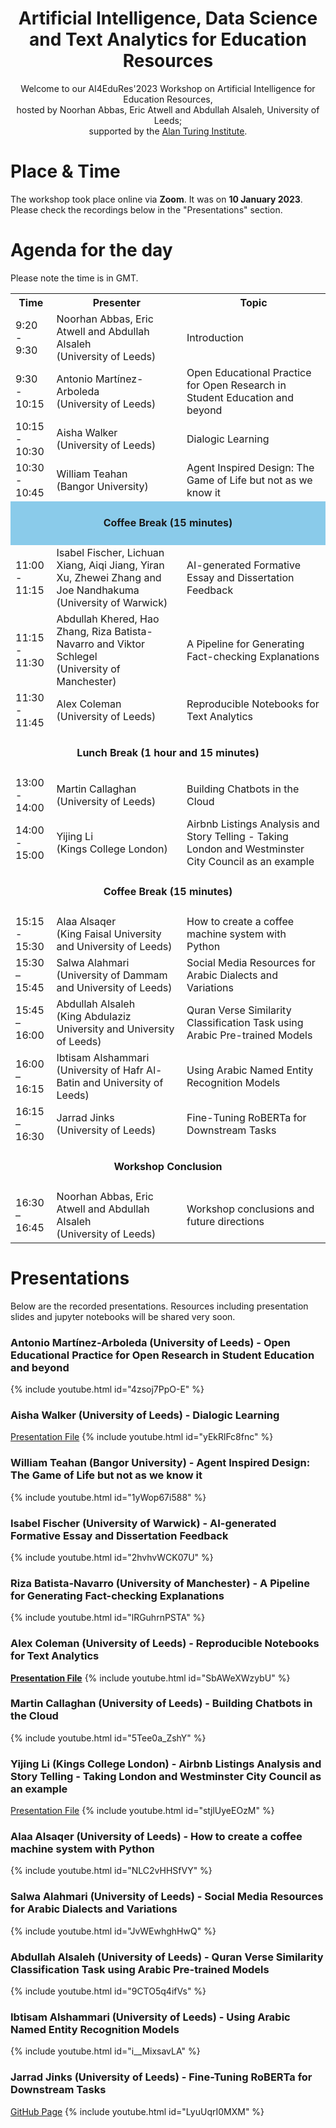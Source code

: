 


<h1 align="center">
  Artificial Intelligence, Data Science and Text Analytics for Education Resources
</h1>

<p align=center>
Welcome to our AI4EduRes'2023 Workshop on Artificial Intelligence for Education Resources, <br />
hosted by Noorhan Abbas, Eric Atwell and Abdullah Alsaleh, University of Leeds; <br />
supported by the <a href="[url](https://www.turing.ac.uk)">Alan Turing Institute</a>.
</p>

# Place & Time

The workshop took place online via **Zoom**. It was on **10 January 2023**. Please check the recordings below in the "Presentations" section.





# Agenda for the day
Please note the time is in GMT.



<table style="width:100%">
  <tr>
    <th width="13%">Time</th>
    <th>Presenter</th>
    <th>Topic</th>
  </tr>
  
  <tr>
    <td>9:20 - 9:30</td>
    <td>Noorhan Abbas, Eric Atwell and Abdullah Alsaleh <br /> (University of Leeds)</td>
    <td>Introduction</td>
  </tr>
  
  <tr>
    <td>9:30 - 10:15</td>
    <td>Antonio Martínez-Arboleda <br /> (University of Leeds)</td>
    <td>Open Educational Practice for Open Research in Student Education and beyond</td>
  </tr>
  
  <tr>
    <td>10:15 - 10:30</td>
    <td>Aisha Walker <br /> (University of Leeds)</td>
    <td>Dialogic Learning</td>
  </tr>
  
  <tr>
    <td>10:30 - 10:45</td>
    <td>William Teahan <br />(Bangor University)</td>
    <td>Agent Inspired Design: The Game of Life but not as we know it</td>
  </tr>
  
  <tr height="70px" style="background-color:8acbea">
    <td style="text-align:center" colspan="3"><strong>Coffee Break (15 minutes)</strong></td>
  </tr>
  
  <tr>
    <td>11:00 - 11:15</td>
    <td>Isabel Fischer, Lichuan Xiang, Aiqi Jiang, Yiran Xu, Zhewei Zhang and Joe Nandhakuma <br /> (University  of Warwick)</td>
    <td>AI-generated Formative Essay and Dissertation Feedback</td>
  </tr>
  
  <tr>
    <td>11:15 - 11:30</td>
    <td>Abdullah Khered, Hao Zhang, Riza Batista-Navarro and Viktor Schlegel <br /> (University of Manchester)</td>
    <td>A Pipeline for Generating Fact-checking Explanations</td>
  </tr>
  
  <tr>
    <td>11:30 - 11:45</td>
    <td>Alex Coleman <br />(University of Leeds)</td>
    <td>Reproducible Notebooks for Text Analytics</td>
  </tr>
  
  
  <tr height="70px">
    <td style="text-align:center" colspan="3"><strong>Lunch Break (1 hour and 15 minutes)</strong></td>
  </tr>
  
  
  <tr>
    <td>13:00 - 14:00</td>
    <td>Martin Callaghan <br /> (University of Leeds)</td>
    <td>Building Chatbots in the Cloud</td>
  </tr>
  
  <tr>
    <td>14:00 - 15:00</td>
    <td>Yijing Li <br /> (Kings College London)</td>
    <td>Airbnb Listings Analysis and Story Telling - Taking London and Westminster City Council as an example</td>
  </tr>
  
  <tr height="70px">
    <td style="text-align:center" colspan="3"><strong>Coffee Break (15 minutes)</strong></td>
  </tr>

  <tr>
    <td>15:15 - 15:30</td>
    <td>Alaa Alsaqer <br /> (King Faisal University and University of Leeds)</td>
    <td>How to create a coffee machine system with Python</td>
  </tr>

  <tr>
    <td>15:30 – 15:45</td>
    <td>Salwa Alahmari <br /> (University of Dammam and University of Leeds)</td>
    <td>Social Media Resources for Arabic Dialects and Variations</td>
  </tr>
  
  <tr>
    <td>15:45 – 16:00</td>
    <td>Abdullah Alsaleh <br /> (King Abdulaziz University and University of Leeds)</td>
    <td>Quran Verse Similarity Classification Task using Arabic Pre-trained Models</td>
  </tr>
  
  <tr>
    <td>16:00 – 16:15</td>
    <td>Ibtisam Alshammari <br /> (University of Hafr Al-Batin and University of Leeds)</td>
    <td>Using Arabic Named Entity Recognition Models</td>
  </tr>

  <tr>
    <td>16:15 – 16:30</td>
    <td>Jarrad Jinks <br /> (University of Leeds)</td>
    <td>Fine-Tuning RoBERTa for Downstream Tasks</td>
  </tr>



  
  <tr height="70px">
    <td style="text-align:center" colspan="3"><strong>Workshop Conclusion</strong></td>
  </tr>
  
  <tr>
    <td>16:30 – 16:45</td>
    <td>Noorhan Abbas, Eric Atwell and Abdullah Alsaleh <br /> (University of Leeds)</td>
    <td>Workshop conclusions and future directions</td>
  </tr>
</table>


# Presentations 
Below are the recorded presentations. Resources including presentation slides and jupyter notebooks will be shared very soon.

### Antonio Martínez-Arboleda (University of Leeds) - Open Educational Practice for Open Research in Student Education and beyond
<!--[![Antonio Martínez-Arboleda](https://img.youtube.com/vi/4zsoj7PpO-E/maxresdefault.jpg)](https://www.youtube.com/watch?v=4zsoj7PpO-E)!-->
{% include youtube.html id="4zsoj7PpO-E" %}


### Aisha Walker (University of Leeds) - Dialogic Learning
[Presentation File](https://github.com/AI4EduRes/AI4EduRes.github.io/blob/cac196d90cc081a982658bdb32be98000343ce41/resources/Dialogue%20for%20learning.ppsx)
{% include youtube.html id="yEkRlFc8fnc" %}


### William Teahan (Bangor University) - Agent Inspired Design: The Game of Life but not as we know it
{% include youtube.html id="1yWop67i588" %}


### Isabel Fischer (University of Warwick) - AI-generated Formative Essay and Dissertation Feedback
{% include youtube.html id="2hvhvWCK07U" %}


### Riza Batista-Navarro (University of Manchester) - A Pipeline for Generating Fact-checking Explanations
{% include youtube.html id="lRGuhrnPSTA" %}


### Alex Coleman (University of Leeds) - Reproducible Notebooks for Text Analytics
**[Presentation File](https://sparrow0hawk.github.io/slides/notebooks/text-analytics-talk.slides.html#/)**
{% include youtube.html id="SbAWeXWzybU" %}



### Martin Callaghan (University of Leeds) - Building Chatbots in the Cloud
{% include youtube.html id="5Tee0a_ZshY" %}


### Yijing Li (Kings College London) - Airbnb Listings Analysis and Story Telling - Taking London and Westminster City Council as an example
[Presentation File](https://github.com/AI4EduRes/AI4EduRes.github.io/blob/cac196d90cc081a982658bdb32be98000343ce41/resources/Airbnb%20Listings%20Pricing%20in%20London_Answers.pdf)
{% include youtube.html id="stjlUyeEOzM" %}


### Alaa Alsaqer (University of Leeds) - How to create a coffee machine system with Python
{% include youtube.html id="NLC2vHHSfVY" %}


### Salwa Alahmari (University of Leeds) - Social Media Resources for Arabic Dialects and Variations
{% include youtube.html id="JvWEwhghHwQ" %}


### Abdullah Alsaleh (University of Leeds) - Quran Verse Similarity Classification Task using Arabic Pre-trained Models
{% include youtube.html id="9CTO5q4ifVs" %}


### Ibtisam Alshammari (University of Leeds) - Using Arabic Named Entity Recognition Models
{% include youtube.html id="i__MixsavLA" %}


### Jarrad Jinks (University of Leeds) - Fine-Tuning RoBERTa for Downstream Tasks
[GitHub Page](https://github.com/jahjinx/AI4EduRes-2023_FT-RoBERTa)
{% include youtube.html id="LyuUqrI0MXM" %}




<!--# AI4EduRes.github.io 
# AI, Data Science and Text Analytics Resources for Education !-->
<!-- please email ai4educationresources@gmail.com for any inquiries. Thanks !-->

<!--
# Zoom Link
Please use this link to join us. 
https://universityofleeds.zoom.us/j/88639490559?pwd=K2pjVEVITjNhMGZxRDFnalR2UmdPZz09


# Registration
Please register using this [link via EventBrite](https://www.eventbrite.co.uk/e/ai4edures2022-workshop-on-artificial-intelligence-for-education-resources-tickets-500783756697). 

When you receive the registration confirmation email from EventBrite, please click "View the event" button on the email. After you log in to EventBrite page, click "join the event" which has the Zoom link.


<p align="middle">
  <img src="https://github.com/AI4EduRes/AI4EduRes.github.io/blob/baee0579d9142e3b26604e3f0c41157a3039e708/pic/instruction.png" width="450" />
  <br />
  <br />
  <p align="left"> Then click "join the event" on the EventBrite page. </p>
  <p align="middle">
  <img src="https://github.com/AI4EduRes/AI4EduRes.github.io/blob/d09943b44b02ac5f895f284874d8e2ace86e5e3e/pic/instruction2.png" width="450" align="middle"/> </p>
  <br />

</p>

Please contact [Abdullah Alsaleh](mailto:scanaa@leeds.ac.uk) if you have any issues.
!-->

